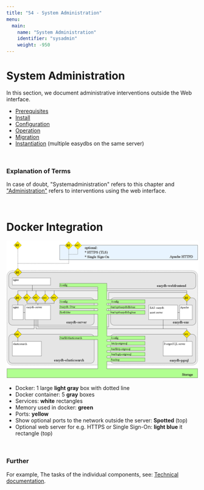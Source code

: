 ```yaml
---
title: "54 - System Administration"
menu:
  main:
    name: "System Administration"
    identifier: "sysadmin"
    weight: -950
---
```

# System Administration

In this section, we document administrative interventions outside the Web interface.


* [Prerequisites](requirements)
* [Install](installation)
* [Configuration](konfiguration)
* [Operation](betrieb)
* [Migration](migration)
* [Instantiation](instances) (multiple easydbs on the same server)

&nbsp;

### Explanation of Terms

In case of doubt, "Systemadministration" refers to this chapter and ["Administration"](../webfrontend/administration) refers to interventions using the web interface.

&nbsp;

# Docker Integration
![Docker Integration](easydb5_docker_architecture_en.png)

* Docker: 1 large **light gray** box with dotted line
* Docker container: 5 **gray** boxes
* Services: **white**  rectangles
* Memory used in docker: **green**
* Ports: **yellow**
* Show optional ports to the network outside the server: **Spotted** (top)
* Optional web server for e.g. HTTPS or Single Sign-On: **light blue** it rectangle (top)

&nbsp;

### Further
For example, The tasks of the individual components, see: [Technical documentation](../technical).

&nbsp;
